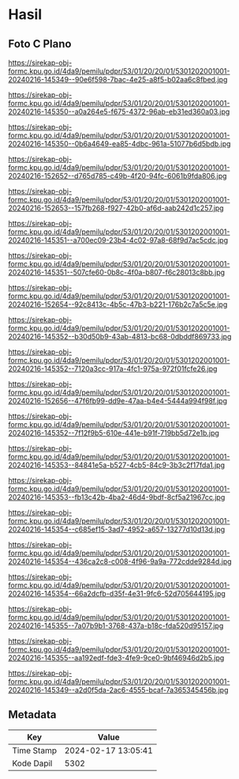 # Hasil

## Foto C Plano

https://sirekap-obj-formc.kpu.go.id/4da9/pemilu/pdpr/53/01/20/20/01/5301202001001-20240216-145349--90e6f598-7bac-4e25-a8f5-b02aa6c8fbed.jpg

https://sirekap-obj-formc.kpu.go.id/4da9/pemilu/pdpr/53/01/20/20/01/5301202001001-20240216-145350--a0a264e5-f675-4372-96ab-eb31ed360a03.jpg

https://sirekap-obj-formc.kpu.go.id/4da9/pemilu/pdpr/53/01/20/20/01/5301202001001-20240216-145350--0b6a4649-ea85-4dbc-961a-51077b6d5bdb.jpg

https://sirekap-obj-formc.kpu.go.id/4da9/pemilu/pdpr/53/01/20/20/01/5301202001001-20240216-152652--d765d785-c49b-4f20-94fc-6061b9fda806.jpg

https://sirekap-obj-formc.kpu.go.id/4da9/pemilu/pdpr/53/01/20/20/01/5301202001001-20240216-152653--157fb268-f927-42b0-af6d-aab242d1c257.jpg

https://sirekap-obj-formc.kpu.go.id/4da9/pemilu/pdpr/53/01/20/20/01/5301202001001-20240216-145351--a700ec09-23b4-4c02-97a8-68f9d7ac5cdc.jpg

https://sirekap-obj-formc.kpu.go.id/4da9/pemilu/pdpr/53/01/20/20/01/5301202001001-20240216-145351--507cfe60-0b8c-4f0a-b807-f6c28013c8bb.jpg

https://sirekap-obj-formc.kpu.go.id/4da9/pemilu/pdpr/53/01/20/20/01/5301202001001-20240216-152654--92c8413c-4b5c-47b3-b221-176b2c7a5c5e.jpg

https://sirekap-obj-formc.kpu.go.id/4da9/pemilu/pdpr/53/01/20/20/01/5301202001001-20240216-145352--b30d50b9-43ab-4813-bc68-0dbddf869733.jpg

https://sirekap-obj-formc.kpu.go.id/4da9/pemilu/pdpr/53/01/20/20/01/5301202001001-20240216-145352--7120a3cc-917a-4fc1-975a-972f01fcfe26.jpg

https://sirekap-obj-formc.kpu.go.id/4da9/pemilu/pdpr/53/01/20/20/01/5301202001001-20240216-152656--47f6fb99-dd9e-47aa-b4e4-5444a994f98f.jpg

https://sirekap-obj-formc.kpu.go.id/4da9/pemilu/pdpr/53/01/20/20/01/5301202001001-20240216-145352--7f12f9b5-610e-441e-b91f-719bb5d72e1b.jpg

https://sirekap-obj-formc.kpu.go.id/4da9/pemilu/pdpr/53/01/20/20/01/5301202001001-20240216-145353--84841e5a-b527-4cb5-84c9-3b3c2f17fda1.jpg

https://sirekap-obj-formc.kpu.go.id/4da9/pemilu/pdpr/53/01/20/20/01/5301202001001-20240216-145353--fb13c42b-4ba2-46d4-9bdf-8cf5a21967cc.jpg

https://sirekap-obj-formc.kpu.go.id/4da9/pemilu/pdpr/53/01/20/20/01/5301202001001-20240216-145354--c685ef15-3ad7-4952-a657-13277d10d13d.jpg

https://sirekap-obj-formc.kpu.go.id/4da9/pemilu/pdpr/53/01/20/20/01/5301202001001-20240216-145354--436ca2c8-c008-4f96-9a9a-772cdde9284d.jpg

https://sirekap-obj-formc.kpu.go.id/4da9/pemilu/pdpr/53/01/20/20/01/5301202001001-20240216-145354--66a2dcfb-d35f-4e31-9fc6-52d705644195.jpg

https://sirekap-obj-formc.kpu.go.id/4da9/pemilu/pdpr/53/01/20/20/01/5301202001001-20240216-145355--7a07b9b1-3768-437a-b18c-fda520d95157.jpg

https://sirekap-obj-formc.kpu.go.id/4da9/pemilu/pdpr/53/01/20/20/01/5301202001001-20240216-145355--aa192edf-fde3-4fe9-9ce0-9bf46946d2b5.jpg

https://sirekap-obj-formc.kpu.go.id/4da9/pemilu/pdpr/53/01/20/20/01/5301202001001-20240216-145349--a2d0f5da-2ac6-4555-bcaf-7a365345456b.jpg


## Metadata

| Key        | Value               |
| ---------- | ------------------- |
| Time Stamp | 2024-02-17 13:05:41 |
| Kode Dapil | 5302                |



